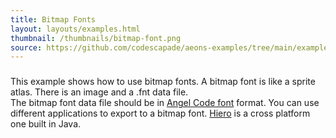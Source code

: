 ```yaml
---
title: Bitmap Fonts
layout: layouts/examples.html
thumbnail: /thumbnails/bitmap-font.png
source: https://github.com/codescapade/aeons-examples/tree/main/examples/features/bitmap-font
---
```


###
This example shows how to use bitmap fonts. A bitmap font is like a sprite atlas. There is an image and a .fnt data file.  
The bitmap font data file should be in [Angel Code font](https://www.angelcode.com/products/bmfont/) format.
You can use different applications to export to a bitmap font. [Hiero](https://libgdx.com/wiki/tools/hiero) is a cross 
platform one built in Java.